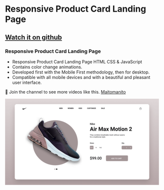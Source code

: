 #  Responsive Product Card Landing Page
## [Watch it on github](https://github.com/Maitomanito)
### Responsive Product Card Landing Page

- Responsive Product Card Landing Page HTML CSS & JavaScript
- Contains color change animations.
- Developed first with the Mobile First methodology, then for desktop.
- Compatible with all mobile devices and with a beautiful and pleasant user interface.

💙 Join the channel to see more videos like this. [Maitomanito](https://github.com/Maitomanito)

![preview img](/preview.png)
